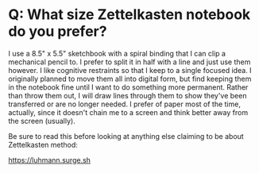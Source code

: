 # Q: What size Zettelkasten notebook do you prefer?

I use a 8.5" x 5.5" sketchbook with a spiral binding that I can clip a
mechanical pencil to. I prefer to split it in half with a line and just
use them however. I like cognitive restraints so that I keep to a single
focused idea. I originally planned to move them all into digital form,
but find keeping them in the notebook fine until I want to do something
more permanent. Rather than throw them out, I will draw lines through
them to show they've been transferred or are no longer needed. I prefer
of paper most of the time, actually, since it doesn't chain me to a
screen and think better away from the screen (usually).

Be sure to read this before looking at anything else claiming to be
about Zettelkasten method:

<https://luhmann.surge.sh>
